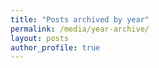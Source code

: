 ```yaml
---
title: "Posts archived by year"
permalink: /media/year-archive/
layout: posts
author_profile: true
---
```

